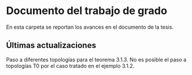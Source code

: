 # Documento del trabajo de grado
En esta carpeta se reportan los avances en el documento de la tesis.

## Últimas actualizaciones 

Paso a diferentes topologías para el teorema 3.1.3. No es posible el paso a topologías T0 por el caso tratado en el ejemplo 3.1.2.